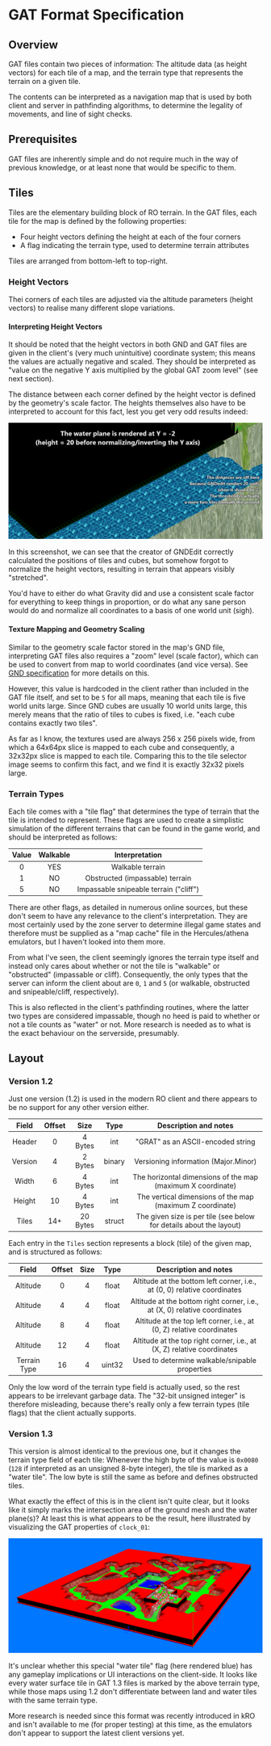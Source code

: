 # GAT Format Specification

## Overview

GAT files contain two pieces of information: The altitude data (as height vectors) for each tile of a map, and the terrain type that represents the terrain on a given tile.

The contents can be interpreted as a navigation map that is used by both client and server in pathfinding algorithms, to determine the legality of movements, and line of sight checks.

## Prerequisites

GAT files are inherently simple and do not require much in the way of previous knowledge, or at least none that would be specific to them.

## Tiles

Tiles are the elementary building block of RO terrain. In the GAT files, each tile for the map is defined by the following properties:

* Four height vectors defining the height at each of the four corners
* A flag indicating the terrain type, used to determine terrain attributes

Tiles are arranged from bottom-left to top-right.

### Height Vectors

Thei corners of each tiles are adjusted via the altitude parameters (height vectors) to realise many different slope variations.

#### Interpreting Height Vectors

It should be noted that the height vectors in both GND and GAT files are given in the client's (very much unintuitive) coordinate system; this means the values are actually negative and scaled. They should be interpreted as "value on the negative Y axis multiplied by the global GAT zoom level" (see next section).

The distance between each corner defined by the height vector is defined by the geometry's scale factor. The heights themselves also have to be interpreted to account for this fact, lest you get very odd results indeed:

![](Images/interpretingHeightVectors.png)

In this screenshot, we can see that the creator of GNDEdit correctly calculated the positions of tiles and cubes, but somehow forgot to normalize the height vectors, resulting in terrain that appears visibly "stretched".

You'd have to either do what Gravity did and use a consistent scale factor for everything to keep things in proportion, or do what any sane person would do and normalize all coordinates to a basis of one world unit (sigh).

#### Texture Mapping and Geometry Scaling

Similar to the geometry scale factor stored in the map's GND file, interpreting GAT files also requires a "zoom" level (scale factor), which can be used to convert from map to world coordinates (and vice versa). See [GND specification](GND.MD) for more details on this.

However, this value is hardcoded in the client rather than included in the GAT file itself, and set to be ``5`` for all maps, meaning that each tile is five world units large. Since GND cubes are usually 10 world units large, this merely means that the ratio of tiles to cubes is fixed, i.e. "each cube contains exactly two tiles".

As far as I know, the textures used are always 256 x 256 pixels wide, from which a 64x64px slice is mapped to each cube and consequently, a 32x32px slice is mapped to each tile. Comparing this to the tile selector image seems to confirm this fact, and we find it is exactly 32x32 pixels large.

### Terrain Types

Each tile comes with a "tile flag" that determines the type of terrain that the tile is intended to represent. These flags are used to create a simplistic simulation of the different terrains that can be found in the game world, and should be interpreted as follows:

| Value | Walkable |             Interpretation             |
| :---: | :------: | :------------------------------------: |
|   0   |   YES    |            Walkable terrain            |
|   1   |    NO    |    Obstructed (impassable) terrain     |
|   5   |    NO    | Impassable snipeable terrain ("cliff") |

There are other flags, as detailed in numerous online sources, but these don't seem to have any relevance to the client's interpretation. They are most certainly used by the zone server to determine illegal game states and therefore must be supplied as a "map cache" file in the Hercules/athena emulators, but I haven't looked into them more.

From what I've seen, the client seemingly ignores the terrain type itself and instead only cares about whether or not the tile is "walkable" or "obstructed" (impassable or cliff). Consequently, the only types that the server can inform the client about are ``0``, ``1`` and ``5`` (or walkable, obstructed and snipeable/cliff, respectively).

This is also reflected in the client's pathfinding routines, where the latter two types are considered impassable, though no heed is paid to whether or not a tile counts as "water" or not. More research is needed as to what is the exact behaviour on the serverside, presumably.

## Layout

### Version 1.2

Just one version (1.2) is used in the modern RO client and there appears to be no support for any other version either.

|  Field  | Offset |   Size   |  Type  |                        Description and notes                        |
| :-----: | :----: | :------: | :----: | :-----------------------------------------------------------------: |
| Header  |   0    | 4 Bytes  |  int   |                  "GRAT" as an ASCII-encoded string                  |
| Version |   4    | 2 Bytes  | binary |                Versioning information (Major.Minor)                 |
|  Width  |   6    | 4 Bytes  |  int   |     The horizontal dimensions of the map (maximum X coordinate)     |
| Height  |   10   | 4 Bytes  |  int   |      The vertical dimensions of the map (maximum Z coordinate)      |
|  Tiles  |  14+   | 20 Bytes | struct | The given size is per tile (see below for details about the layout) |

Each entry in the ``Tiles`` section represents a block (tile) of the given map, and is structured as follows:

|   Field    | Offset | Size  |  Type  |                           Description and notes                           |
| :--------: | :----: | :---: | :----: | :-----------------------------------------------------------------------: |
|  Altitude  |   0    |   4   | float  | Altitude at the bottom left corner, i.e., at (0, 0) relative coordinates  |
|  Altitude  |   4    |   4   | float  | Altitude at the bottom right corner, i.e., at (X, 0) relative coordinates |
|  Altitude  |   8    |   4   | float  |   Altitude at the top left corner, i.e., at (0, Z) relative coordinates   |
|  Altitude  |   12   |   4   | float  |  Altitude at the top right corner, i.e., at (X, Z) relative coordinates   |
| Terrain Type |   16   |   4   | uint32 | Used to determine walkable/snipable properties |

Only the low word of the terrain type field is actually used, so the rest appears to be irrelevant garbage data. The "32-bit unsigned integer" is therefore misleading, because there's really only a few terrain types (tile flags) that the client actually supports.

### Version 1.3

This version is almost identical to the previous one, but it changes the terrain type field of each tile: Whenever the high byte of the value is ``0x0080`` (``128`` if interpreted as an unsigned 8-byte integer), the tile is marked as a "water tile". The low byte is still the same as before and defines obstructed tiles.

What exactly the effect of this is in the client isn't quite clear, but it looks like it simply marks the intersection area of the ground mesh and the water plane(s)? At least this is what appears to be the result, here illustrated by visualizing the GAT properties of ``clock_01``:

![](Images/GAT_WaterTileFlags.png)

It's unclear whether this special "water tile" flag (here rendered blue) has any gameplay implications or UI interactions on the client-side. It looks like every water surface tile in GAT 1.3 files is marked by the above terrain type, while those maps using 1.2 don't differentiate between land and water tiles with the same terrain type.

More research is needed since this format was recently introduced in kRO and isn't available to me (for proper testing) at this time, as the emulators don't appear to support the latest client versions yet.

